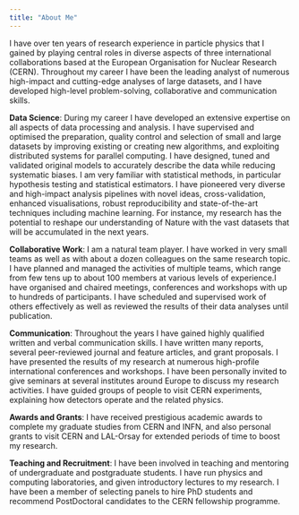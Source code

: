 ```yaml
---
title: "About Me"
---
```


I have over ten years of research experience in particle physics that I gained by playing central roles in diverse aspects of three international collaborations based at the European Organisation for Nuclear Research (CERN). Throughout my career I have been the leading analyst of numerous high-impact and cutting-edge analyses of large datasets, and I have developed high-level problem-solving, collaborative and communication skills.

**Data Science**: During my career I have developed an extensive expertise on all aspects of data processing and analysis. I have supervised and optimised the preparation, quality control and selection of small and large datasets by improving existing or creating new algorithms, and exploiting distributed systems for parallel computing. I have designed, tuned and validated original models to accurately describe the data while reducing systematic biases. I am very familiar with statistical methods, in particular hypothesis testing and statistical estimators. I have pioneered very diverse and high-impact analysis pipelines with novel ideas, cross-validation, enhanced visualisations, robust reproducibility and state-of-the-art techniques including machine learning. For instance, my research has the potential to reshape our understanding of Nature with the vast datasets that will be accumulated in the next years.

**Collaborative Work**: I am a natural team player. I have worked in very small teams as well as with about a dozen colleagues on the same research topic. I have planned and managed the activities of multiple teams, which range from few tens up to about 100 members at various levels of experience.I have organised and chaired meetings, conferences and workshops with up to hundreds of participants. I have scheduled and supervised work of others effectively as well as reviewed the results of their data analyses until publication.

**Communication**: Throughout the years I have gained highly qualified written and verbal communication skills. I have written many reports, several peer-reviewed journal and feature articles, and grant proposals. I have presented the results of my research at numerous high-profile international conferences and workshops. I have been personally invited to give seminars at several institutes around Europe to discuss my research activities. I have guided groups of people to visit CERN experiments, explaining how detectors operate and the related physics.

**Awards and Grants**: I have received prestigious academic awards to complete my graduate studies from CERN and INFN, and also personal grants to visit CERN and LAL-Orsay for extended periods of time to boost my research.

**Teaching and Recruitment**: I have been involved in teaching and mentoring of undergraduate and postgraduate students. I have run physics and computing laboratories, and given introductory lectures to my research. I have been a member of selecting panels to hire PhD students and recommend PostDoctoral candidates to the CERN fellowship programme.
